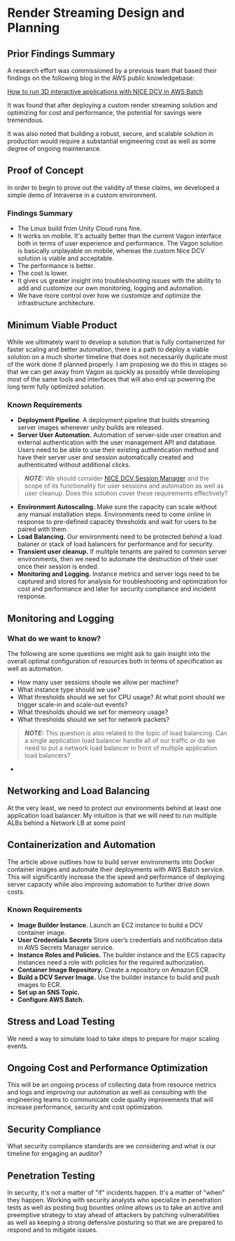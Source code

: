 # Render Streaming Design and Planning

## Prior Findings Summary
A research effort was commissioned by a previous team that based their findings on the following blog in the AWS public knowledgebase:

[How to run 3D interactive applications with NICE DCV in AWS Batch](https://aws.amazon.com/blogs/compute/how-to-run-3d-interactive-applications-with-nice-dcv-in-aws-batch/)

It was found that after deploying a custom render streaming solution and optimizing for cost and performance, the potential for savings were tremendous.

It was also noted that building a robust, secure, and scalable solution in production would require a substantial engineering cost as well as some degree of ongoing maintenance.

## Proof of Concept
In order to begin to prove out the validity of these claims, we developed a simple demo of Intraverse in a custom environment.

### Findings Summary
- The Linux build from Unity Cloud runs fine.
- It works on mobile. It's actually better than the current Vagon interface both in terms of user experience and performance. The Vagon solution is basically unplayable on mobile, whereas the custom Nice DCV solution is viable and acceptable.
- The performance is better.
- The cost is lower.
- It gives us greater insight into troubleshooting issues with the ability to add and customize our own monitoring, logging and automation.
- We have more control over how we customize and optimize the infrastructure architecture.

## Minimum Viable Product
While we ultimately want to develop a solution that is fully containerized for faster scaling and better automation, there is a path to deploy a viable solution on a much shorter timeline that does not necessarily duplicate most of the work done if planned properly. I am proposing we do this in stages so that we can get away from Vagon as quickly as possibly while developing most of the same tools and interfaces that will also end up powering the long term fully optimized solution.

### Known Requirements
- **Deployment Pipeline**. A deployment pipeline that builds streaming server images whenever unity builds are released. 
- **Server User Automation.** Automation of server-side user creation and external authentication with the user management API and database. Users need to be able to use their existing authentication method and have their server user and session automatically created and authenticated without additional clicks.
> ***NOTE:*** We should consider [NICE DCV Session Manager](https://docs.aws.amazon.com/dcv/latest/sm-admin/what-is-sm.html) and the scope of its functionality for user sessions and automation as well as user cleanup. Does this solution cover these requirements effectively?
- **Environment Autoscaling.** Make sure the capacity can scale without any manual installation steps. Environments need to come online in response to pre-defined capacity thresholds and wait for users to be paired with them.
- **Load Balancing.** Our environments need to be protected behind a load balaner or stack of load balancers for performance and for security.
- **Transient user cleanup.** If mulitple tenants are paired to common server environments, then we need to automate the destruction of their user once their session is ended.
- **Monitoring and Logging.** Instance metrics and server logs need to be captured and stored for analysis for troubleshooting and optimization for cost and performance and later for security compliance and incident response.

## Monitoring and Logging

### What do we want to know?
The following are some questions we might ask to gain insight into the overall optimal configuration of resources both in terms of specification as well as automation.
- How many user sessions shoule we allow per machine?
- What instance type should we use?
- What thresholds should we set for CPU usage? At what point should we trigger scale-in and scale-out events?
- What thresholds should we set for memeory usage?
- What thresholds should we set for network packets?
> ***NOTE:*** This question is also related to the topic of load balancing. Can a single application load balancer handle all of our traffic or do we need to put a network load balancer in front of multiple application load balancers?
- 

## Networking and Load Balancing
At the very least, we need to protect our environments behind at least one application load balancer. My intuition is that we will need to run multiple ALBs behind a Network LB at some point 

## Containerization and Automation
The article above outlines how to build server environments into Docker container images and automate their deployments with AWS Batch service. This will significantly increase the the speed and performance of deploying server capacity while also improving automation to further drive down costs. 

### Known Requirements
- **Image Builder Instance.** Launch an EC2 instance to build a DCV container image.
- **User Credentials Secrets** Store user’s credentials and notification data in AWS Secrets Manager service.
- **Instance Roles and Policies.** The builder instance and the ECS capacity instances need a role with policies for the required authorization.
- **Container Image Repository.** Create a repository on Amazon ECR.
- **Build a DCV Server Image.** Use the builder instance to build and push images to ECR.
- **Set up an SNS Topic.**
- **Configure AWS Batch.**


## Stress and Load Testing
We need a way to simulate load to take steps to prepare for major scaling events.

## Ongoing Cost and Performance Optimization
This will be an ongoing process of collecting data from resource metrics and logs and improving our automation as well as consulting with the engineering teams to communicate code quality improvements that will increase performance, security and cost optimization.

## Security Compliance
What security compliance standards are we considering and what is our timeline for engaging an auditor?

## Penetration Testing
In security, it's not a matter of "if" incidents happen. It's a matter of "when" they happen. Working with security analysts who specialize in penetration tests as well as posting bug bounties online allows us to take an active and preemptive strategy to stay ahead of attackers by patching vulnerabilities as well as keeping a strong defensive posturing so that we are prepared to respond and to mitigate issues.